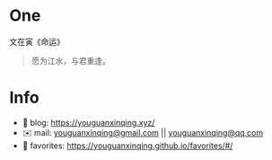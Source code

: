 
# One 
 
  
文在寅《命运》 
 
>愿为江水，与君重逢。        
 

# Info

- 📝 blog: https://youguanxinqing.xyz/
- ✉️  mail: youguanxinqing@gmail.com || youguanxinqing@qq.com
- 📙 favorites: https://youguanxinqing.github.io/favorites/#/
